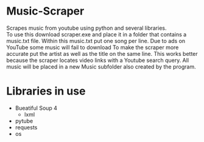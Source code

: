 # Music-Scraper
Scrapes music from youtube using python and several libraries.<br/>
To use this download scraper.exe and place it in a folder that contains a music.txt file.
Within this music.txt put one song per line. Due to ads on YouTube some music will fail to download
To make the scraper more accurate put the artist as well as the title on the same line.
This works better because the scraper locates video links with a Youtube search query.
All music will be placed in a new Music subfolder also created by the program.<br/>

# Libraries in use
- Bueatiful Soup 4
  - lxml
- pytube
- requests
- os
